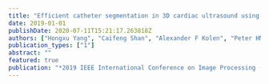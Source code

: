 ```yaml
---
title: "Efficient catheter segmentation in 3D cardiac ultrasound using slice-based FCN with deep supervision and F-score loss"
date: 2019-01-01
publishDate: 2020-07-11T15:21:17.263818Z
authors: ["Hongxu Yang", "Caifeng Shan", "Alexander F Kolen", "Peter HN de With"]
publication_types: ["1"]
abstract: ""
featured: true
publication: "*2019 IEEE International Conference on Image Processing (ICIP)*"
---
```



